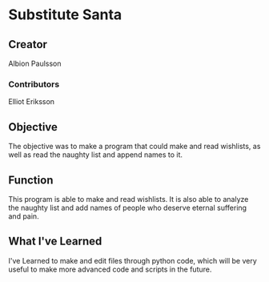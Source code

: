 # Substitute Santa

## Creator

Albion Paulsson

### Contributors

Elliot Eriksson

## Objective

The objective was to make a program that could make and read wishlists, as well as read the naughty list and append names to it.

## Function

This program is able to make and read wishlists. It is also able to analyze the naughty list and add names of people who deserve eternal suffering and pain.

## What I've Learned

I've Learned to make and edit files through python code, which will be very useful to make more advanced code and scripts in the future.
